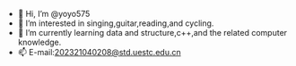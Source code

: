 - 👋 Hi, I’m @yoyo575
- 👀 I’m interested in singing,guitar,reading,and cycling.
- 🌱 I’m currently learning data and structure,c++,and the related computer knowledge.
- 📫 E-mail:202321040208@std.uestc.edu.cn

<!---
yoyo575/yoyo575 is a ✨ special ✨ repository because its `README.md` (this file) appears on your GitHub profile.
You can click the Preview link to take a look at your changes.
--->
